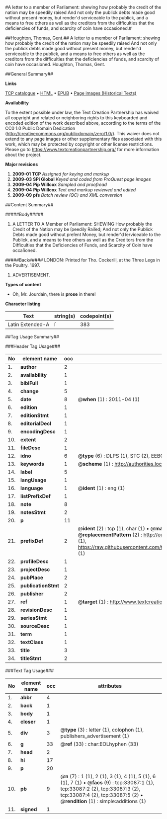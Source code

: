 #A letter to a member of Parliament: shewing how probably the credit of the nation may be speedily raised And not only the publick debts made good without present money, but render'd serviceable to the publick, and a means to free others as well as the creditors from the difficulties that the deficiencies of funds, and scarcity of coin have occasioned.#

##Houghton, Thomas, Gent.##
A letter to a member of Parliament: shewing how probably the credit of the nation may be speedily raised And not only the publick debts made good without present money, but render'd serviceable to the publick, and a means to free others as well as the creditors from the difficulties that the deficiencies of funds, and scarcity of coin have occasioned.
Houghton, Thomas, Gent.

##General Summary##

**Links**

[TCP catalogue](http://www.ota.ox.ac.uk/tcp/)  • 
[HTML](http://tei.it.ox.ac.uk/tcp/Texts-HTML/free/A44/A44601.html)  • 
[EPUB](http://tei.it.ox.ac.uk/tcp/Texts-EPUB/free/A44/A44601.epub) • 
[Page images (Historical Texts)](https://historicaltexts.jisc.ac.uk/eebo-99828656e)

**Availability**

To the extent possible under law, the Text Creation Partnership has waived all copyright and related or neighboring rights to this keyboarded and encoded edition of the work described above, according to the terms of the CC0 1.0 Public Domain Dedication (http://creativecommons.org/publicdomain/zero/1.0/). This waiver does not extend to any page images or other supplementary files associated with this work, which may be protected by copyright or other license restrictions. Please go to https://www.textcreationpartnership.org/ for more information about the project.

**Major revisions**

1. __2009-01__ __TCP__ *Assigned for keying and markup*
1. __2009-03__ __SPi Global__ *Keyed and coded from ProQuest page images*
1. __2009-04__ __Pip Willcox__ *Sampled and proofread*
1. __2009-04__ __Pip Willcox__ *Text and markup reviewed and edited*
1. __2009-09__ __pfs__ *Batch review (QC) and XML conversion*

##Content Summary##

#####Body#####

1. A LETTER TO A Member of Parliament: SHEWING How probably the Credit of the Nation may be ſpeedily Raiſed; And not only the Publick Debts made good without preſent Money, but render'd ſerviceable to the Publick, and a means to free others as well as the Creditors from the Difficulties that the Deficiencies of Funds, and Scarcity of Coin have occaſioned.

#####Back#####
LONDON: Printed for Tho. Cockerill, at the Three Legs in the Poultry. 1697.
1. ADVERTISEMENT.

**Types of content**

  * Oh, Mr. Jourdain, there is **prose** in there!

**Character listing**


|Text|string(s)|codepoint(s)|
|---|---|---|
|Latin Extended-A|ſ|383|

##Tag Usage Summary##

###Header Tag Usage###

|No|element name|occ|attributes|
|---|---|---|---|
|1.|__author__|2||
|2.|__availability__|1||
|3.|__biblFull__|1||
|4.|__change__|5||
|5.|__date__|8| @__when__ (1) : 2011-04 (1)|
|6.|__edition__|1||
|7.|__editionStmt__|1||
|8.|__editorialDecl__|1||
|9.|__encodingDesc__|1||
|10.|__extent__|2||
|11.|__fileDesc__|1||
|12.|__idno__|6| @__type__ (6) : DLPS (1), STC (2), EEBO-CITATION (1), PROQUEST (1), VID (1)|
|13.|__keywords__|1| @__scheme__ (1) : http://authorities.loc.gov/ (1)|
|14.|__label__|5||
|15.|__langUsage__|1||
|16.|__language__|1| @__ident__ (1) : eng (1)|
|17.|__listPrefixDef__|1||
|18.|__note__|8||
|19.|__notesStmt__|2||
|20.|__p__|11||
|21.|__prefixDef__|2| @__ident__ (2) : tcp (1), char (1)  •  @__matchPattern__ (2) : ([0-9\-]+):([0-9IVX]+) (1), (.+) (1)  •  @__replacementPattern__ (2) : http://eebo.chadwyck.com/downloadtiff?vid=$1&page=$2 (1), https://raw.githubusercontent.com/textcreationpartnership/Texts/master/tcpchars.xml#$1 (1)|
|22.|__profileDesc__|1||
|23.|__projectDesc__|1||
|24.|__pubPlace__|2||
|25.|__publicationStmt__|2||
|26.|__publisher__|2||
|27.|__ref__|1| @__target__ (1) : http://www.textcreationpartnership.org/docs/. (1)|
|28.|__revisionDesc__|1||
|29.|__seriesStmt__|1||
|30.|__sourceDesc__|1||
|31.|__term__|1||
|32.|__textClass__|1||
|33.|__title__|3||
|34.|__titleStmt__|2||


###Text Tag Usage###

|No|element name|occ|attributes|
|---|---|---|---|
|1.|__abbr__|4||
|2.|__back__|1||
|3.|__body__|1||
|4.|__closer__|1||
|5.|__div__|3| @__type__ (3) : letter (1), colophon (1), publishers_advertisement (1)|
|6.|__g__|33| @__ref__ (33) : char:EOLhyphen (33)|
|7.|__head__|2||
|8.|__hi__|17||
|9.|__p__|20||
|10.|__pb__|9| @__n__ (7) : 1 (1), 2 (1), 3 (1), 4 (1), 5 (1), 6 (1), 7 (1)  •  @__facs__ (9) : tcp:33087:1 (1), tcp:33087:2 (2), tcp:33087:3 (2), tcp:33087:4 (2), tcp:33087:5 (2)  •  @__rendition__ (1) : simple:additions (1)|
|11.|__signed__|1||
